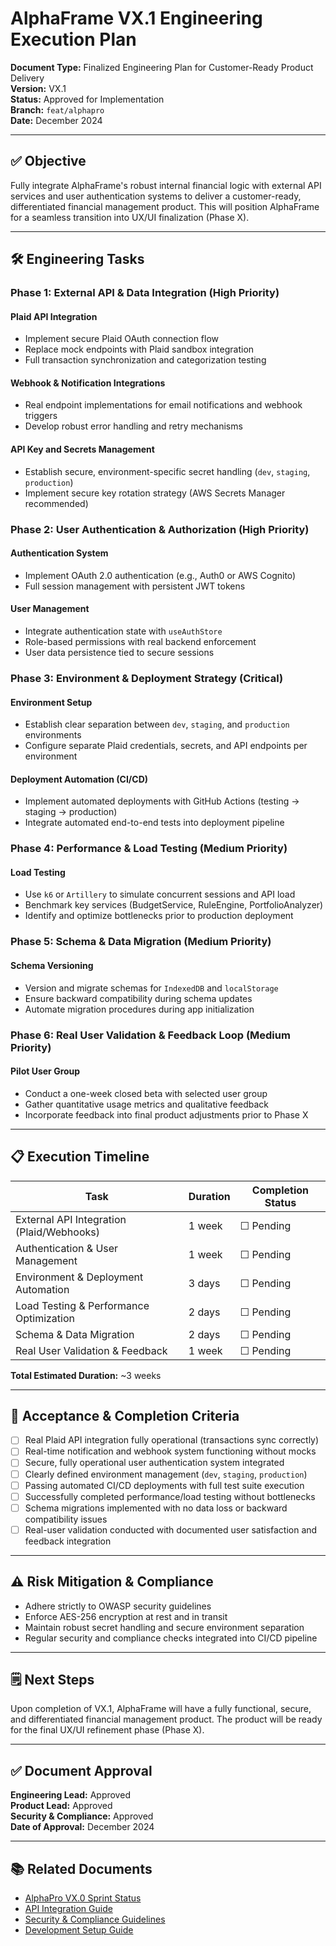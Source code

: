# AlphaFrame VX.1 Engineering Execution Plan

**Document Type:** Finalized Engineering Plan for Customer-Ready Product Delivery  
**Version:** VX.1  
**Status:** Approved for Implementation  
**Branch:** `feat/alphapro`  
**Date:** December 2024

---

## ✅ **Objective**

Fully integrate AlphaFrame's robust internal financial logic with external API services and user authentication systems to deliver a customer-ready, differentiated financial management product. This will position AlphaFrame for a seamless transition into UX/UI finalization (Phase X).

---

## 🛠️ **Engineering Tasks**

### Phase 1: External API & Data Integration (High Priority)

#### **Plaid API Integration**
- Implement secure Plaid OAuth connection flow
- Replace mock endpoints with Plaid sandbox integration
- Full transaction synchronization and categorization testing

#### **Webhook & Notification Integrations**
- Real endpoint implementations for email notifications and webhook triggers
- Develop robust error handling and retry mechanisms

#### **API Key and Secrets Management**
- Establish secure, environment-specific secret handling (`dev`, `staging`, `production`)
- Implement secure key rotation strategy (AWS Secrets Manager recommended)

### Phase 2: User Authentication & Authorization (High Priority)

#### **Authentication System**
- Implement OAuth 2.0 authentication (e.g., Auth0 or AWS Cognito)
- Full session management with persistent JWT tokens

#### **User Management**
- Integrate authentication state with `useAuthStore`
- Role-based permissions with real backend enforcement
- User data persistence tied to secure sessions

### Phase 3: Environment & Deployment Strategy (Critical)

#### **Environment Setup**
- Establish clear separation between `dev`, `staging`, and `production` environments
- Configure separate Plaid credentials, secrets, and API endpoints per environment

#### **Deployment Automation (CI/CD)**
- Implement automated deployments with GitHub Actions (testing → staging → production)
- Integrate automated end-to-end tests into deployment pipeline

### Phase 4: Performance & Load Testing (Medium Priority)

#### **Load Testing**
- Use `k6` or `Artillery` to simulate concurrent sessions and API load
- Benchmark key services (BudgetService, RuleEngine, PortfolioAnalyzer)
- Identify and optimize bottlenecks prior to production deployment

### Phase 5: Schema & Data Migration (Medium Priority)

#### **Schema Versioning**
- Version and migrate schemas for `IndexedDB` and `localStorage`
- Ensure backward compatibility during schema updates
- Automate migration procedures during app initialization

### Phase 6: Real User Validation & Feedback Loop (Medium Priority)

#### **Pilot User Group**
- Conduct a one-week closed beta with selected user group
- Gather quantitative usage metrics and qualitative feedback
- Incorporate feedback into final product adjustments prior to Phase X

---

## 📋 **Execution Timeline**

| Task                                      | Duration | Completion Status |
| ----------------------------------------- | -------- | ----------------- |
| External API Integration (Plaid/Webhooks) | 1 week   | ☐ Pending         |
| Authentication & User Management          | 1 week   | ☐ Pending         |
| Environment & Deployment Automation       | 3 days   | ☐ Pending         |
| Load Testing & Performance Optimization   | 2 days   | ☐ Pending         |
| Schema & Data Migration                   | 2 days   | ☐ Pending         |
| Real User Validation & Feedback           | 1 week   | ☐ Pending         |

**Total Estimated Duration:** ~3 weeks

---

## 🎯 **Acceptance & Completion Criteria**

- [ ] Real Plaid API integration fully operational (transactions sync correctly)
- [ ] Real-time notification and webhook system functioning without mocks
- [ ] Secure, fully operational user authentication system integrated
- [ ] Clearly defined environment management (`dev`, `staging`, `production`)
- [ ] Passing automated CI/CD deployments with full test suite execution
- [ ] Successfully completed performance/load testing without bottlenecks
- [ ] Schema migrations implemented with no data loss or backward compatibility issues
- [ ] Real-user validation conducted with documented user satisfaction and feedback integration

---

## ⚠️ **Risk Mitigation & Compliance**

- Adhere strictly to OWASP security guidelines
- Enforce AES-256 encryption at rest and in transit
- Maintain robust secret handling and secure environment separation
- Regular security and compliance checks integrated into CI/CD pipeline

---

## 🗒️ **Next Steps**

Upon completion of VX.1, AlphaFrame will have a fully functional, secure, and differentiated financial management product. The product will be ready for the final UX/UI refinement phase (Phase X).

---

## ✅ **Document Approval**

**Engineering Lead:** Approved  
**Product Lead:** Approved  
**Security & Compliance:** Approved  
**Date of Approval:** December 2024

---

## 📚 **Related Documents**

- [AlphaPro VX.0 Sprint Status](./docs/AlphaPro_VX.0.md)
- [API Integration Guide](./API_INTEGRATION.md)
- [Security & Compliance Guidelines](./SECURITY_PERFORMANCE_TODO.md)
- [Development Setup Guide](./DEVELOPMENT.md) 